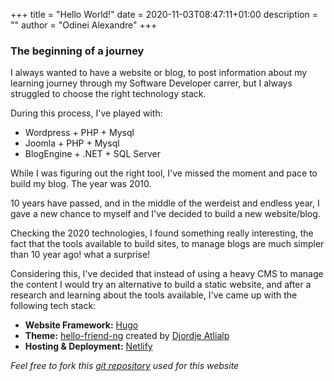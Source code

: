 +++
title =  "Hello World!"
date =  2020-11-03T08:47:11+01:00
description = ""
author = "Odinei Alexandre"
+++

### The beginning of a journey

I always wanted to have a website or blog, to post information about my learning journey through my Software Developer carrer, but I always struggled to choose the right technology stack.

During this process, I've played with:

* Wordpress + PHP + Mysql
* Joomla + PHP + Mysql
* BlogEngine + .NET + SQL Server

While I was figuring out the right tool, I've missed the moment and pace to build my blog. The year was 2010.

10 years have passed, and in the middle of the werdeist and endless year, I gave a new chance to myself and I've decided to build a new website/blog.

Checking the 2020 technologies, I found something really interesting, the fact that the tools available to build sites, to manage blogs are much simpler than 10 year ago! what a surprise! 

Considering this, I've decided that instead of using a heavy CMS to manage the content I would try an alternative to build a static website, and after a research and learning about the tools available, I've came up with the following tech stack:

* **Website Framework:** [Hugo]([https://gohugo.io/])
* **Theme:** [hello-friend-ng](https://themes.gohugo.io/hugo-theme-hello-friend-ng/) created by [Djordje Atlialp](https://github.com/rhazdon)
* **Hosting & Deployment:** [Netlify](https://www.netlify.com/)

*Feel free to fork this [git repository](https://github.com/odinei/blog) used for this website*